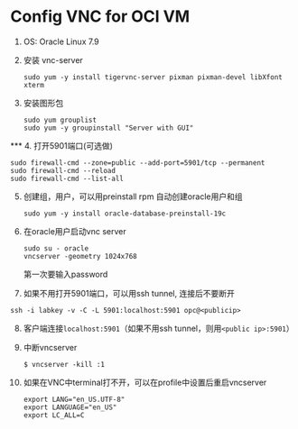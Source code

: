 # Config VNC for OCI VM

1. OS: Oracle Linux 7.9

2. 安装 vnc-server
	
	```
	sudo yum -y install tigervnc-server pixman pixman-devel libXfont xterm
	```
	
	
	
3. 安装图形包
	
	```
	sudo yum grouplist
	sudo yum -y groupinstall "Server with GUI"
	```

*** 4. 打开5901端口(可选做)

```
sudo firewall-cmd --zone=public --add-port=5901/tcp --permanent
sudo firewall-cmd --reload
sudo firewall-cmd --list-all
```

5. 创建组，用户，可以用preinstall rpm 自动创建oracle用户和组
	
	```
	sudo yum -y install oracle-database-preinstall-19c
	```
	
6. 在oracle用户启动vnc server
	
	```
	sudo su - oracle
	vncserver -geometry 1024x768
	```
	
	
	第一次要输入password
	
7. 如果不用打开5901端口，可以用ssh tunnel, 连接后不要断开

  ```
  ssh -i labkey -v -C -L 5901:localhost:5901 opc@<publicip>
  ```

8. 客户端连接`localhost:5901`（如果不用ssh tunnel，则用`<public ip>:5901`）

9. 中断vncserver

    ```
    $ vncserver -kill :1
    ```

    

10. 如果在VNC中terminal打不开，可以在profile中设置后重启vncserver

    ```
    export LANG="en_US.UTF-8"
    export LANGUAGE="en_US"
    export LC_ALL=C
    ```

    